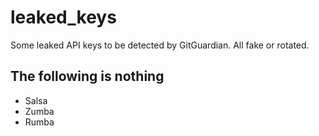 # leaked_keys

Some leaked API keys to be detected by GitGuardian. All fake or rotated.

## The following is nothing

- Salsa
- Zumba
- Rumba
